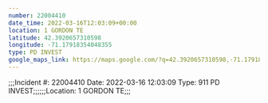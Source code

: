 ```yaml
---
number: 22004410
date_time: 2022-03-16T12:03:09+00:00
location: 1 GORDON TE
latitude: 42.3920657310598
longitude: -71.17918354048355
type: PD INVEST
google_maps_link: https://maps.google.com/?q=42.3920657310598,-71.17918354048355
---
```


;;;Incident #: 22004410  Date: 2022-03-16 12:03:09   Type: 911 PD INVEST;;;;;;Location: 1 GORDON TE;;;
